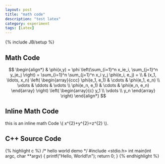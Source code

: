 ```yaml
---
layout: post
title: "math code"
description: "test latex"
category: experiment
tags: [Latex]
---
```

{% include JB/setup %}

## Math Code
  $$
  \begin{align*}
    & \phi(x,y) = \phi \left(\sum_{i=1}^n x_ie_i, \sum_{j=1}^n y_je_j \right)
    = \sum_{i=1}^n \sum_{j=1}^n x_i y_j \phi(e_i, e_j) = \\
    & (x_1, \ldots, x_n) \left( \begin{array}{ccc}
        \phi(e_1, e_1) & \cdots & \phi(e_1, e_n) \\
        \vdots & \ddots & \vdots \\
        \phi(e_n, e_1) & \cdots & \phi(e_n, e_n)
      \end{array} \right)
    \left( \begin{array}{c}
        y_1 \\
        \vdots \\
        y_n
      \end{array} \right)
  \end{align*}
  $$

## Inline Math Code

this is an inline math Code \\( x^{2}+y^{2}=z^{2} \\).

## C++ Source Code

{% highlight c %}
/* hello world demo */
#include <stdio.h>
int main(int argc, char **argv)
{
    printf("Hello, World!\n");
    return 0;
}
{% endhighlight %}